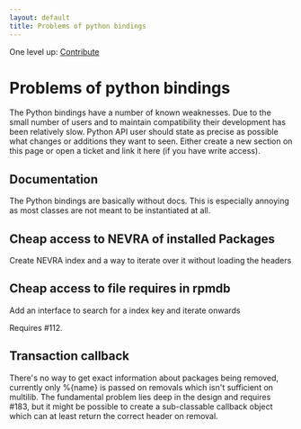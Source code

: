 ```yaml
---
layout: default
title: Problems of python bindings
---
```

One level up: [Contribute](../contribute.html)

# Problems of python bindings

The Python bindings have a number of known weaknesses. Due to the small number of users and to maintain compatibility their development has been relatively slow. Python API user should state as precise as possible what changes or additions they want to seen. Either create a new section on this page or open a ticket and link it here (if you have write access).

## Documentation

The Python bindings are basically without docs. This is especially annoying as most classes are not meant to be instantiated at all.

## Cheap access to NEVRA of installed Packages

Create NEVRA index and a way to iterate over it without loading the headers

## Cheap access to file requires in rpmdb

Add an interface to search for a index key and iterate onwards

Requires #112.

## Transaction callback

There's no way to get exact information about packages being removed, currently only %{name} is passed on removals which isn't sufficient on multilib. The fundamental problem lies deep in the design and requires #183, but it might be possible to create a sub-classable callback object which can at least return the correct header on removal. 
